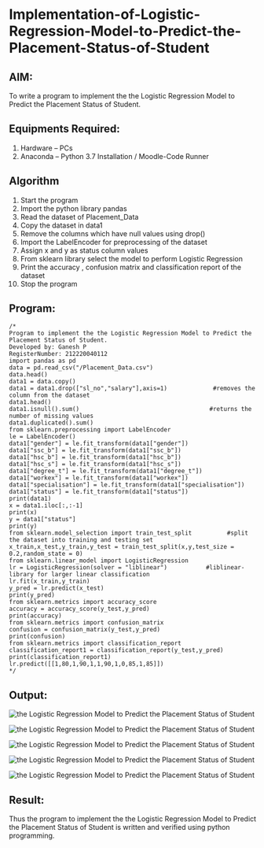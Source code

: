 # Implementation-of-Logistic-Regression-Model-to-Predict-the-Placement-Status-of-Student

## AIM:
To write a program to implement the the Logistic Regression Model to Predict the Placement Status of Student.

## Equipments Required:
1. Hardware – PCs
2. Anaconda – Python 3.7 Installation / Moodle-Code Runner

## Algorithm
1. Start the program
2. Import the python library pandas
3. Read the dataset of Placement_Data
4. Copy the dataset in data1
5. Remove the columns which have null values using drop()
6. Import the LabelEncoder for preprocessing of the dataset
7. Assign x and y as status column values
8. From sklearn library select the model to perform Logistic Regression
9. Print the accuracy , confusion matrix and classification report of the dataset
10. Stop the program

## Program:
```
/*
Program to implement the the Logistic Regression Model to Predict the Placement Status of Student.
Developed by: Ganesh P
RegisterNumber: 212220040112
import pandas as pd
data = pd.read_csv("/Placement_Data.csv")
data.head()
data1 = data.copy()
data1 = data1.drop(["sl_no","salary"],axis=1)             #removes the column from the dataset
data1.head()
data1.isnull().sum()                                     #returns the number of missing values
data1.duplicated().sum()
from sklearn.preprocessing import LabelEncoder
le = LabelEncoder()
data1["gender"] = le.fit_transform(data1["gender"])
data1["ssc_b"] = le.fit_transform(data1["ssc_b"])
data1["hsc_b"] = le.fit_transform(data1["hsc_b"])
data1["hsc_s"] = le.fit_transform(data1["hsc_s"])
data1["degree_t"] = le.fit_transform(data1["degree_t"])
data1["workex"] = le.fit_transform(data1["workex"])
data1["specialisation"] = le.fit_transform(data1["specialisation"])
data1["status"] = le.fit_transform(data1["status"])
print(data1)
x = data1.iloc[:,:-1]
print(x)
y = data1["status"]
print(y)
from sklearn.model_selection import train_test_split          #split the dataset into training and testing set
x_train,x_test,y_train,y_test = train_test_split(x,y,test_size = 0.2,random_state = 0)
from sklearn.linear_model import LogisticRegression
lr = LogisticRegression(solver = "liblinear")           #liblinear-library for larger linear classification
lr.fit(x_train,y_train)
y_pred = lr.predict(x_test)
print(y_pred)
from sklearn.metrics import accuracy_score
accuracy = accuracy_score(y_test,y_pred)
print(accuracy)
from sklearn.metrics import confusion_matrix
confusion = confusion_matrix(y_test,y_pred)
print(confusion)
from sklearn.metrics import classification_report
classification_report1 = classification_report(y_test,y_pred)
print(classification_report1)
lr.predict([[1,80,1,90,1,1,90,1,0,85,1,85]])
*/
```

## Output:
![the Logistic Regression Model to Predict the Placement Status of Student](./images/after_transform_data1.png)


![the Logistic Regression Model to Predict the Placement Status of Student](./images/accuracy.png)


![the Logistic Regression Model to Predict the Placement Status of Student](./images/confusion_matrix.png)

![the Logistic Regression Model to Predict the Placement Status of Student](./images/classification_report1.png)


![the Logistic Regression Model to Predict the Placement Status of Student](./images/lr_predict.png)


## Result:
Thus the program to implement the the Logistic Regression Model to Predict the Placement Status of Student is written and verified using python programming.
